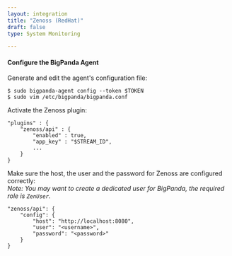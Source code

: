 ```yaml
---
layout: integration 
title: "Zenoss (RedHat)"
draft: false
type: System Monitoring

---
```


<!-- docs-include _integrations/agent-common/install/generic.md:::SOURCE_SYSTEM_NAME=Zenoss:::PLATFORM_NAME=RedHat:::PLATFORM_LOWER=redhat -->

<!-- section-separator -->

#### Configure the BigPanda Agent
Generate and edit the agent's configuration file:

    $ sudo bigpanda-agent config --token $TOKEN
    $ sudo vim /etc/bigpanda/bigpanda.conf

Activate the Zenoss plugin:

	"plugins" : {
		"zenoss/api" : {
			"enabled" : true,
			"app_key" : "$STREAM_ID",
			...
		}
	}


Make sure the host, the user and the password for Zenoss are configured correctly:  
*Note: You may want to create a dedicated user for BigPanda, the required role is `ZenUser`.*

	"zenoss/api": {
		"config": {
			"host": "http://localhost:8080",
			"user": "<username>",
			"password": "<password>"
		}
	}
	
<!-- section-separator -->

<!-- docs-include _integrations/agent-common/start-and-summary/generic.md:::SOURCE_SYSTEM_NAME=Zenoss:::PLATFORM=redhat -->
